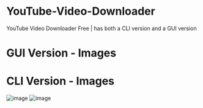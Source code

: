 # YouTube-Video-Downloader
YouTube Video Downloader Free | has both a CLI version and a GUI version

# GUI Version - Images

<!-- ![image](https://user-images.githubusercontent.com/36286877/131883726-fe93ce07-c299-4136-a888-fb4bbdc270fe.png) -->




# CLI Version - Images

![image](https://user-images.githubusercontent.com/36286877/131883460-30cedd7c-55c5-4352-86a6-a16a5344c43c.png)
![image](https://user-images.githubusercontent.com/36286877/131883502-924b06d8-e13a-4171-a14f-d7cfff5a827e.png)
